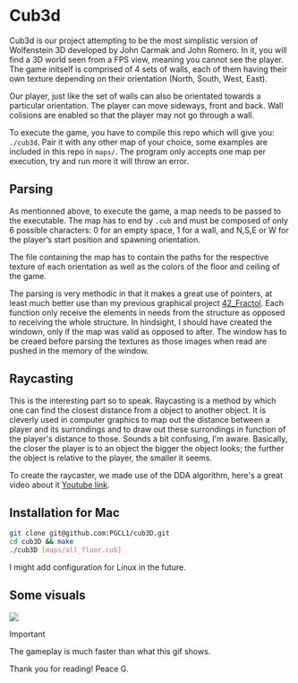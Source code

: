 # Cub3d

Cub3d is our project attempting to be the most simplistic version of Wolfenstein 3D developed by John Carmak and John Romero. In it, you will find a 3D world seen from a FPS view, meaning you cannot see the player. The game initself is comprised of 4 sets of walls, each of them having their own texture depending on their orientation (North, South, West, East).<br />

Our player, just like the set of walls can also be orientated towards a particular orientation. The player can move sideways, front and back. Wall colisions are enabled so that the player may not go through a wall.<br />

To execute the game, you have to compile this repo which will give you: `./cub3d`. Pair it with any other map of your choice, some examples are included in this repo in `maps/`. The program only accepts one map per execution, try and run more it will throw an error.<br />

## Parsing

As mentionned above, to execute the game, a map needs to be passed to the executable. The map has to end by `.cub` and must be composed of only 6 possible characters: 0 for an empty space, 1 for a wall, and N,S,E or W for the player’s start position and spawning orientation.

The file containing the map has to contain the paths for the respective texture of each orientation as well as the colors of the floor and ceiling of the game.

The parsing is very methodic in that it makes a great use of pointers, at least much better use than my previous graphical project [42_Fractol](https://github.com/PGCL1/42_Fractol). Each function only receive the elements in needs from the structure as opposed to receiving the whole structure. In hindsight, I should have created the windown, only if the map was valid as opposed to after. The window has to be creaed before parsing the textures as those images when read are pushed in the memory of the window.

## Raycasting

This is the interesting part so to speak. Raycasting is a method by which one can find the closest distance from a object to another object. It is cleverly used in computer graphics to map out the distance between a player and its surrondings and to draw out these surrondings in function of the player's distance to those. Sounds a bit confusing, I'm aware. Basically, the closer the player is to an object the bigger the object looks; the further the object is relative to the player, the smaller it seems.

To create the raycaster, we made use of the DDA algorithm, here's a great video about it [Youtube link](https://www.youtube.com/watch?v=W5P8GlaEOSI).

## Installation for Mac

```bash
git clone git@github.com:PGCL1/cub3D.git
cd cub3D && make
./cub3D [maps/all_floor.cub]
```
I might add configuration for Linux in the future.

## Some visuals 

![](gif/cub3d.gif)

> [!IMPORTANT]
> The gameplay is much faster than what this gif shows.
>
> Thank you for reading! Peace G.
